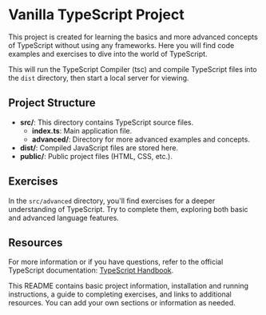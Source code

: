 # Vanilla TypeScript Project

This project is created for learning the basics and more advanced concepts of TypeScript without using any frameworks. Here you will find code examples and exercises to dive into the world of TypeScript.

This will run the TypeScript Compiler (tsc) and compile TypeScript files into the `dist` directory, then start a local server for viewing.

## Project Structure

- **src/**: This directory contains TypeScript source files.
  - **index.ts**: Main application file.
  - **advanced/**: Directory for more advanced examples and concepts.
- **dist/**: Compiled JavaScript files are stored here.
- **public/**: Public project files (HTML, CSS, etc.).

## Exercises

In the `src/advanced` directory, you'll find exercises for a deeper understanding of TypeScript. Try to complete them, exploring both basic and advanced language features.

## Resources

For more information or if you have questions, refer to the official TypeScript documentation: [TypeScript Handbook](https://www.typescriptlang.org/docs/).

This README contains basic project information, installation and running instructions, a guide to completing exercises, and links to additional resources. You can add your own sections or information as needed.